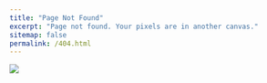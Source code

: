```yaml
---
title: "Page Not Found"
excerpt: "Page not found. Your pixels are in another canvas."
sitemap: false
permalink: /404.html
---
```


![](https://www.teahub.io/photos/full/304-3045322_robo-404-page-404-error-page-gif.gif)